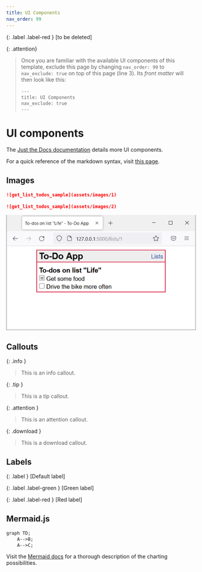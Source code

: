 ```yaml
---
title: UI Components
nav_order: 99
---
```


{: .label .label-red }
[to be deleted]

{: .attention}
> Once you are familiar with the available UI components of this template, exclude this page by changing `nav_order: 99` to `nav_exclude: true` on top of this page (line 3). Its *front matter* will then look like this:
> ```
> ---
> title: UI Components
> nav_exclude: true
> ---
> ```

# UI components

The [Just the Docs documentation](https://just-the-docs.github.io/just-the-docs/docs/ui-components) details more UI components.

For a quick reference of the markdown syntax, visit [this page](https://github.com/just-the-docs/just-the-docs/blob/main/docs/index-test.md?plain=1).

## Images

```markdown
![get_list_todos_sample](assets/images/1)
```
```markdown
![get_list_todos_sample](assets/images/2)
```

![get_list_todos_sample](assets/images/fswd-intro_02.png)

## Callouts

{: .info }
> This is an info callout.

{: .tip }
> This is a tip callout.

{: .attention }
> This is an attention callout.

{: .download }
> This is a download callout.

## Labels

{: .label }
[Default label]

{: .label .label-green }
[Green label]

{: .label .label-red }
[Red label]

## Mermaid.js

```mermaid
graph TD;
    A-->B;
    A-->C;
```

Visit the [Mermaid docs](https://mermaid.js.org/intro/) for a thorough description of the charting possibilities.
